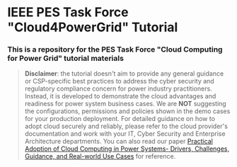# IEEE PES Task Force "Cloud4PowerGrid" Tutorial

### This is a repository for the PES Task Force "Cloud Computing for Power Grid" tutorial materials

> **Disclaimer**: the tutorial doesn't aim to provide any general guidance or CSP-specific best practices to address the cyber security and regulatory compliance concern for power industry practitioners. Instead, it is developed to demonstrate the cloud advantages and readiness for power system business cases. We are **NOT** suggesting the configurations, permissions and policies shown in the demo cases for your production deployment. For detailed guidance on how to adopt cloud securely and reliably, please refer to the cloud provider's documentation and work with your IT, Cyber Security and Enterprise Architecture departments. You can also read our paper [Practical Adoption of Cloud Computing in Power Systems- Drivers, Challenges, Guidance, and Real-world Use Cases][IEEE-paper] for reference.


[IEEE-paper]: <https://arxiv.org/ftp/arxiv/papers/2108/2108.00303.pdf>


